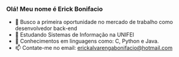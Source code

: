 ### Olá! Meu nome é Erick Bonifacio

- 🔭 Busco a primeira oportunidade no mercado de trabalho como desenvolvedor back-end
- 🌱 Estudando Sistemas de Informação na UNIFEI
- 📖 Conhecimentos em linguagens como: C, Python e Java.
- 📫 Contate-me no email: erickalvarengabonifacio@hotmail.com

